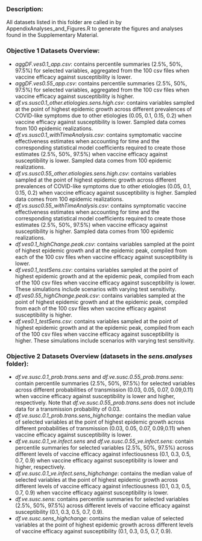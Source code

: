 ### Description:
All datasets listed in this folder are called in by AppendixAnalyses_and_Figures.R to generate the figures and analyses found in the Supplementary Material. 

### Objective 1 Datasets Overview:
- *aggDF.ves0.1_app.csv*: contains percentile summaries (2.5%, 50%, 97.5%) for selected variables, aggregated from the 100 csv files when vaccine efficacy against susceptibility is lower.
- *aggDF.ves0.55_app.csv*: contains percentile summaries (2.5%, 50%, 97.5%) for selected variables, aggregated from the 100 csv files when vaccine efficacy against susceptibility is higher.
- *df.vs.susc0.1_other.etiologies.sens.high.csv*: contains variables sampled at the point of highest epidemic growth across different prevalences of COVID-like symptoms due to other etiologies (0.05, 0.1, 0.15, 0.2) when vaccine efficacy against susceptibility is lower. Sampled data comes from 100 epidemic realizations.
- *df.vs.susc0.1_withTimeAnalysis.csv*: contains symptomatic vaccine effectiveness estimates when accounting for time and the corresponding statistical model coefficients required to create those estimates (2.5%, 50%, 97.5%) when vaccine efficacy against susceptibility is lower. Sampled data comes from 100 epidemic realizations. 
- *df.vs.susc0.55_other.etiologies.sens.high.csv*: contains variables sampled at the point of highest epidemic growth across different prevalences of COVID-like symptoms due to other etiologies (0.05, 0.1, 0.15, 0.2) when vaccine efficacy against susceptibility is higher. Sampled data comes from 100 epidemic realizations.
- *df.vs.susc0.55_withTimeAnalysis.csv*: contains symptomatic vaccine effectiveness estimates when accounting for time and the corresponding statistical model coefficients required to create those estimates (2.5%, 50%, 97.5%) when vaccine efficacy against susceptibility is higher. Sampled data comes from 100 epidemic realizations.
- *df.ves0.1_highChange.peak.csv*: contains variables sampled at the point of highest epidemic growth and at the epidemic peak, compiled from each of the 100 csv files when vaccine efficacy against susceptibility is lower.
- *df.ves0.1_testSens.csv*: contains variables sampled at the point of highest epidemic growth and at the epidemic peak, compiled from each of the 100 csv files when vaccine efficacy against susceptibility is lower. These simulations include scenarios with varying test sensitivity.
- *df.ves0.55_highChange.peak.csv*: contains variables sampled at the point of highest epidemic growth and at the epidemic peak, compiled from each of the 100 csv files when vaccine efficacy against susceptibility is higher.
- *df.ves0.1_testSens.csv*: contains variables sampled at the point of highest epidemic growth and at the epidemic peak, compiled from each of the 100 csv files when vaccine efficacy against susceptibility is higher. These simulations include scenarios with varying test sensitivity.

### Objective 2 Datasets Overview (datasets in the *sens.analyses* folder):
- *df.ve.susc.0.1_prob.trans.sens* and *df.ve.susc.0.55_prob.trans.sens*: contain percentile summaries (2.5%, 50%, 97.5%) for selected variables across different probabilities of transmission (0.03, 0.05, 0.07, 0.09,0.11) when vaccine efficacy against susceptibility is lower and higher, respectively. Note that *df.ve.susc.0.55_prob.trans.sens* does not include data for a transmission probability of 0.03.
- *df.ve.susc.0.1_prob.trans.sens_highchange*: contains the median value of selected variables at the point of highest epidemic growth across different probabilities of transmission (0.03, 0.05, 0.07, 0.09,0.11) when vaccine efficacy against susceptibility is lower.
- *df.ve.susc.0.1_ve.infect.sens* and *df.ve.susc.0.55_ve.infect.sens*: contain percentile summaries for selected variables (2.5%, 50%, 97.5%) across different levels of vaccine efficacy against infectiousness (0.1, 0.3, 0.5, 0.7, 0.9) when vaccine efficacy against susceptibility is lower and higher, respectively. 
- *df.ve.susc.0.1_ve.infect.sens_highchange*: contains the median value of selected variables at the point of highest epidemic growth across different levels of vaccine efficacy against infectiousness (0.1, 0.3, 0.5, 0.7, 0.9) when vaccine efficacy against susceptibility is lower.
- *df.ve.susc.sens*: contains percentile summaries for selected variables (2.5%, 50%, 97.5%) across different levels of vaccine efficacy against susceptibility (0.1, 0.3, 0.5, 0.7, 0.9). 
- *df.ve.susc.sens_highchange*: contains the median value of selected variables at the point of highest epidemic growth across different levels of vaccine efficacy against susceptibility (0.1, 0.3, 0.5, 0.7, 0.9). 
